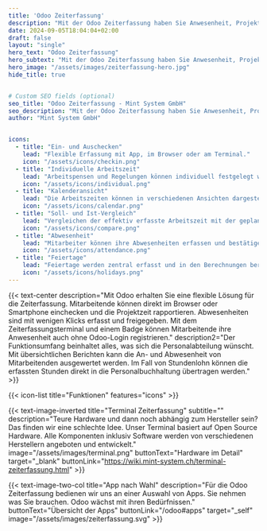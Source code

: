 ```yaml
---
title: 'Odoo Zeiterfassung'
description: "Mit der Odoo Zeiterfassung haben Sie Anwesenheit, Projektzeit, Abwesenheit und Überzeit im Griff."
date: 2024-09-05T18:04:04+02:00
draft: false
layout: "single"
hero_text: "Odoo Zeiterfassung"
hero_subtext: "Mit der Odoo Zeiterfassung haben Sie Anwesenheit, Projektzeit, Abwesenheit und Überzeit im Griff."
hero_image: "/assets/images/zeiterfassung-hero.jpg"
hide_title: true


# Custom SEO fields (optional)
seo_title: "Odoo Zeiterfassung - Mint System GmbH"
seo_description: "Mit der Odoo Zeiterfassung haben Sie Anwesenheit, Projektzeit, Abwesenheit und Überzeit im Griff."
author: "Mint System GmbH"


icons:
  - title: "Ein- und Auschecken"
    lead: "Flexible Erfassung mit App, im Browser oder am Terminal."
    icon: "/assets/icons/checkin.png"
  - title: "Individuelle Arbeitszeit"
    lead: "Arbeitspensen und Regelungen können individuell festgelegt werden."
    icon: "/assets/icons/individual.png"
  - title: "Kalenderansicht"
    lead: "Die Arbeitszeiten können in verschiedenen Ansichten dargestellt und exportiert werden."
    icon: "/assets/icons/calendar.png"
  - title: "Soll- und Ist-Vergleich"
    lead: "Vergleichen der effektiv erfasste Arbeitszeit mit der geplanten Zeit."
    icon: "/assets/icons/compare.png"
  - title: "Abwesenheit"
    lead: "Mitarbeiter können ihre Abwesenheiten erfassen und bestätigen lassen."
    icon: "/assets/icons/attendance.png"
  - title: "Feiertage"
    lead: "Feiertage werden zentral erfasst und in den Berechnungen berücksichtigt."
    icon: "/assets/icons/holidays.png"
---
```

{{< text-center 
  description="Mit Odoo erhalten Sie eine flexible Lösung für die Zeiterfassung. Mitarbeitende können direkt im Browser oder Smartphone einchecken und die Projektzeit rapportieren. Abwesenheiten sind mit wenigen Klicks erfasst und freigegeben. Mit dem Zeiterfassungsterminal und einem Badge können Mitarbeitende ihre Anwesenheit auch ohne Odoo-Login registrieren."
  description2="Der Funktionsumfang beinhaltet alles, was sich die Personalabteilung wünscht. Mit übersichtlichen Berichten kann die An- und Abwesenheit von Mitarbeitenden ausgewertet werden. Im Fall von Stundenlohn können die erfassten Stunden direkt in die Personalbuchhaltung übertragen werden." >}}

{{< icon-list title="Funktionen" features="icons" >}}

{{< text-image-inverted 
  title="Terminal Zeiterfassung" 
  subtitle="" 
  description="Teure Hardware und dann noch abhängig zum Hersteller sein? Das finden wir eine schlechte Idee. Unser Terminal basiert auf Open Source Hardware. Alle Komponenten inklusiv Software werden von verschiedenen Herstellern angeboten und entwickelt."
  image="/assets/images/terminal.png" 
  buttonText="Hardware im Detail" 
  target="_blank"
  buttonLink="https://wiki.mint-system.ch/terminal-zeiterfassung.html" >}}

{{< text-image-two-col 
  title="App nach Wahl"
  description="Für die Odoo Zeiterfassung bedienen wir uns an einer Auswahl von Apps. Sie nehmen was Sie brauchen. Odoo wächst mit ihren Bedürfnissen."
  buttonText="Übersicht der Apps"
  buttonLink="/odoo#apps" 
  target="_self"
  image="/assets/images/zeiterfassung.svg" >}}